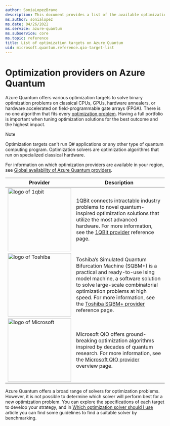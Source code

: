 ```yaml
---
author: SoniaLopezBravo
description: This document provides a list of the available optimization providers on Azure Quantum.
ms.author: sonialopez
ms.date: 04/26/2022
ms.service: azure-quantum
ms.subservice: core
ms.topic: reference
title: List of optimization targets on Azure Quantum
uid: microsoft.quantum.reference.qio-target-list
---
```


# Optimization providers on Azure Quantum

Azure Quantum offers various optimization targets to solve binary optimization problems on classical CPUs, GPUs, hardware annealers, or hardware accelerated on field-programmable gate arrays (FPGA). There is no one algorithm that fits every [optimization problem](xref:microsoft.quantum.optimization.concepts.overview.introduction). Having a full portfolio is important when tuning optimization solutions for the best outcome and the highest impact.

> [!NOTE]
> Optimization targets can't run Q# applications or any other type of quantum computing program. Optimization solvers are optimization algorithms that run on specialized classical hardware.

For information on which optimization providers are available in your region, see [Global availability of Azure Quantum providers](xref:microsoft.quantum.provider-availability).

| Provider | Description |
|---|---|
|<img src="~/media/logo-1qbit2.png" alt="logo of 1qbit" title="logo of 1qbit" width="200" height="200"/>|1QBit connects intractable industry problems to novel quantum-inspired optimization solutions that utilize the most advanced hardware. For more information, see the [1QBit provider](xref:microsoft.quantum.providers.optimization.1qbit) reference page.|
|<img src="~/media/logo-toshiba.png" alt="logo of Toshiba" title="logo of Toshiba" width="200" height="200"/>| Toshiba’s Simulated Quantum Bifurcation Machine (SQBM+) is a practical and ready-to-use Ising model machine, a software solution to solve large-scale combinatorial optimization problems at high speed. For more information, see the [Toshiba SQBM+ provider](xref:microsoft.quantum.providers.optimization.toshiba) reference page. |
|<img src="~/media/logo-microsoft2.png" alt="logo of Microsoft" title="logo of Microsoft" width="200" height="200"/>| Microsoft QIO offers ground-breaking optimization algorithms inspired by decades of quantum research. For more information, see the [Microsoft QIO provider](xref:microsoft.quantum.optimization.providers.microsoft.qio) overview page. |

Azure Quantum offers a broad range of solvers for optimization problems. However, it is not possible to determine which solver will perform best for a new optimization problem. You can explore the specifications of each target to develop your strategy, and in [Which optimization solver should I use](xref:microsoft.quantum.optimization.choose-solver) article you can find some guidelines to find a suitable solver by benchmarking.
